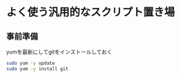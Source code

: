 # よく使う汎用的なスクリプト置き場

## 事前準備

yumを最新にしてgitをインストールしておく

```bash
sudo yum -y update
sudo yum -y install git
```